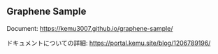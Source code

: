 ## Graphene Sample

Document: https://kemu3007.github.io/graphene-sample/

ドキュメントについての詳細: https://portal.kemu.site/blog/1206789196/
